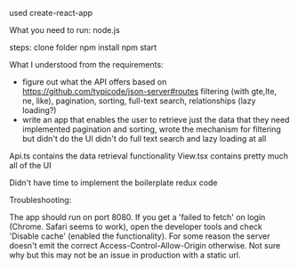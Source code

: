 used create-react-app

What you need to run:
node.js

steps:
clone folder
npm install
npm start

What I understood from the requirements:
-   figure out what the API offers based on https://github.com/typicode/json-server#routes 
        filtering (with gte,lte, ne, like), pagination, sorting, full-text search, relationships (lazy loading?)
-   write an app that enables the user to retrieve just the data that they need
        implemented pagination and sorting, wrote the mechanism for filtering but didn't do the UI
        didn't do full text search and lazy loading at all

Api.ts contains the data retrieval functionality
View.tsx contains pretty much all of the UI

Didn't have time to implement the boilerplate redux code

Troubleshooting:

The app should run on port 8080. If you get a 'failed to fetch' on login (Chrome. Safari seems to work), open the developer tools and check 'Disable cache' (enabled the functionality). For some reason the server doesn't emit the correct Access-Control-Allow-Origin otherwise. Not sure why but this may not be an issue in production with a static url.
